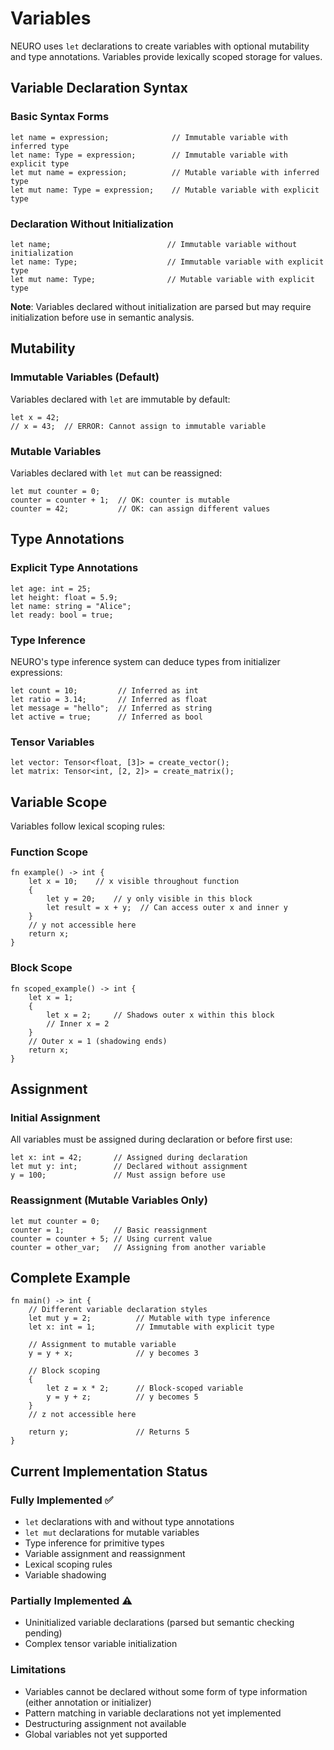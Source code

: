 # Variables

NEURO uses `let` declarations to create variables with optional mutability and type annotations. Variables provide lexically scoped storage for values.

## Variable Declaration Syntax

### Basic Syntax Forms
```neuro
let name = expression;              // Immutable variable with inferred type
let name: Type = expression;        // Immutable variable with explicit type
let mut name = expression;          // Mutable variable with inferred type
let mut name: Type = expression;    // Mutable variable with explicit type
```

### Declaration Without Initialization
```neuro
let name;                          // Immutable variable without initialization
let name: Type;                    // Immutable variable with explicit type
let mut name: Type;                // Mutable variable with explicit type
```

**Note**: Variables declared without initialization are parsed but may require initialization before use in semantic analysis.

## Mutability

### Immutable Variables (Default)
Variables declared with `let` are immutable by default:
```neuro
let x = 42;
// x = 43;  // ERROR: Cannot assign to immutable variable
```

### Mutable Variables
Variables declared with `let mut` can be reassigned:
```neuro
let mut counter = 0;
counter = counter + 1;  // OK: counter is mutable
counter = 42;           // OK: can assign different values
```

## Type Annotations

### Explicit Type Annotations
```neuro
let age: int = 25;
let height: float = 5.9;
let name: string = "Alice";
let ready: bool = true;
```

### Type Inference
NEURO's type inference system can deduce types from initializer expressions:
```neuro
let count = 10;         // Inferred as int
let ratio = 3.14;       // Inferred as float
let message = "hello";  // Inferred as string
let active = true;      // Inferred as bool
```

### Tensor Variables
```neuro
let vector: Tensor<float, [3]> = create_vector();
let matrix: Tensor<int, [2, 2]> = create_matrix();
```

## Variable Scope

Variables follow lexical scoping rules:

### Function Scope
```neuro
fn example() -> int {
    let x = 10;    // x visible throughout function
    {
        let y = 20;    // y only visible in this block
        let result = x + y;  // Can access outer x and inner y
    }
    // y not accessible here
    return x;
}
```

### Block Scope
```neuro
fn scoped_example() -> int {
    let x = 1;
    {
        let x = 2;     // Shadows outer x within this block
        // Inner x = 2
    }
    // Outer x = 1 (shadowing ends)
    return x;
}
```

## Assignment

### Initial Assignment
All variables must be assigned during declaration or before first use:
```neuro
let x: int = 42;       // Assigned during declaration
let mut y: int;        // Declared without assignment
y = 100;               // Must assign before use
```

### Reassignment (Mutable Variables Only)
```neuro
let mut counter = 0;
counter = 1;           // Basic reassignment
counter = counter + 5; // Using current value
counter = other_var;   // Assigning from another variable
```

## Complete Example

```neuro
fn main() -> int {
    // Different variable declaration styles
    let mut y = 2;          // Mutable with type inference
    let x: int = 1;         // Immutable with explicit type

    // Assignment to mutable variable
    y = y + x;              // y becomes 3

    // Block scoping
    {
        let z = x * 2;      // Block-scoped variable
        y = y + z;          // y becomes 5
    }
    // z not accessible here

    return y;               // Returns 5
}
```

## Current Implementation Status

### Fully Implemented ✅
- `let` declarations with and without type annotations
- `let mut` declarations for mutable variables
- Type inference for primitive types
- Variable assignment and reassignment
- Lexical scoping rules
- Variable shadowing

### Partially Implemented ⚠️
- Uninitialized variable declarations (parsed but semantic checking pending)
- Complex tensor variable initialization

### Limitations
- Variables cannot be declared without some form of type information (either annotation or initializer)
- Pattern matching in variable declarations not yet implemented
- Destructuring assignment not available
- Global variables not yet supported

